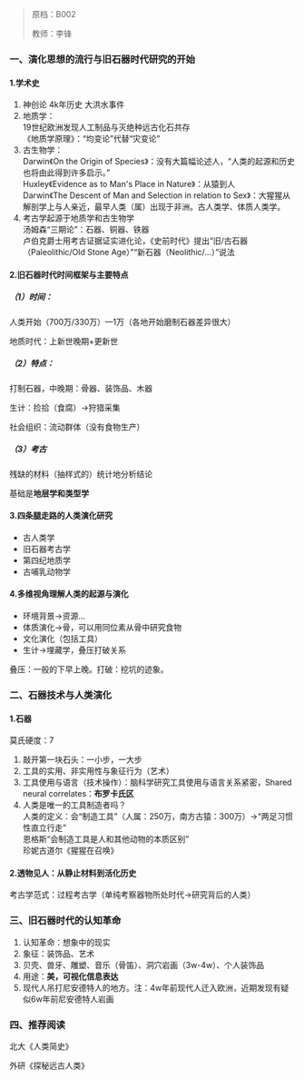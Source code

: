 > 原档：B002
>
> 教师：李锋

### 一、演化思想的流行与旧石器时代研究的开始

#### 1.学术史

1. 神创论 4k年历史 大洪水事件
2. 地质学：<br>19世纪欧洲发现人工制品与灭绝种远古化石共存<br>《地质学原理》：“均变论”代替“灾变论”
3. 古生物学：<br>Darwin《On the Origin of Species》：没有大篇幅论述人，“人类的起源和历史也将由此得到许多启示。”<br>Huxley《Evidence as to Man's Place in Nature》：从猿到人<br>Darwin《The Descent of Man and Selection in relation to Sex》：大猩猩从解剖学上与人亲近，最早人类（属）出现于非洲。古人类学、体质人类学。
4. 考古学起源于地质学和古生物学<br>汤姆森“三期论”：石器、铜器、铁器<br>卢伯克爵士用考古证据证实进化论，《史前时代》提出“旧/古石器（Paleolithic/Old Stone Age）”“新石器（Neolithic/...）”说法

#### 2.旧石器时代时间框架与主要特点

##### （1）时间：

人类开始（700万/330万）—1万（各地开始磨制石器差异很大）

地质时代：上新世晚期+更新世

##### （2）特点：

打制石器，中晚期：骨器、装饰品、木器

生计：捡拾（食腐）→狩猎采集

社会组织：流动群体（没有食物生产）

##### （3）考古

残缺的材料（抽样式的）统计地分析结论

基础是**地层学和类型学**

#### 3.四条腿走路的人类演化研究

- 古人类学
- 旧石器考古学
- 第四纪地质学
- 古哺乳动物学

#### 4.多维视角理解人类的起源与演化

- 环境背景→资源...
- 体质演化→骨，可以用同位素从骨中研究食物
- 文化演化（包括工具）
- 生计→埋藏学，叠压打破关系

叠压：一般的下早上晚。打破：挖坑的迹象。

### 二、石器技术与人类演化

#### 1.石器

莫氏硬度：7

1. 敲开第一块石头：一小步，一大步
2. 工具的实用、非实用性与象征行为（艺术）
3. 工具使用与语言（技术操作）：脑科学研究工具使用与语言关系紧密，Shared neural correlates：**布罗卡氏区**
4. 人类是唯一的工具制造者吗？<br>人类的定义：会“制造工具”（人属：250万，南方古猿：300万）→“两足习惯性直立行走”<br>恩格斯“会制造工具是人和其他动物的本质区别”<br>珍妮古道尔《猩猩在召唤》

#### 2.透物见人：从静止材料到活化历史

考古学范式：过程考古学（单纯考察器物所处时代→研究背后的人类）

### 三、旧石器时代的认知革命

1. 认知革命：想象中的现实
2. 象征：装饰品、艺术
3. 贝壳、兽牙、雕塑、音乐（骨笛）、洞穴岩画（3w-4w）、个人装饰品
4. 用途：**美，可视化信息表达**
5. 现代人吊打尼安德特人的地方。注：4w年前现代人迁入欧洲，近期发现有疑似6w年前尼安德特人岩画

### 四、推荐阅读

北大《人类简史》

外研《探秘远古人类》